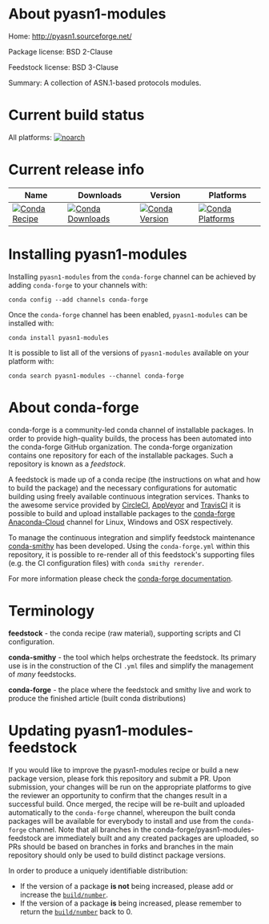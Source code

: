 About pyasn1-modules
====================

Home: http://pyasn1.sourceforge.net/

Package license: BSD 2-Clause

Feedstock license: BSD 3-Clause

Summary: A collection of ASN.1-based protocols modules.



Current build status
====================

All platforms:
[![noarch](https://img.shields.io/circleci/project/github/conda-forge/pyasn1-modules-feedstock/master.svg?label=noarch)](https://circleci.com/gh/conda-forge/pyasn1-modules-feedstock)

Current release info
====================

| Name | Downloads | Version | Platforms |
| --- | --- | --- | --- |
| [![Conda Recipe](https://img.shields.io/badge/recipe-pyasn1--modules-green.svg)](https://anaconda.org/conda-forge/pyasn1-modules) | [![Conda Downloads](https://img.shields.io/conda/dn/conda-forge/pyasn1-modules.svg)](https://anaconda.org/conda-forge/pyasn1-modules) | [![Conda Version](https://img.shields.io/conda/vn/conda-forge/pyasn1-modules.svg)](https://anaconda.org/conda-forge/pyasn1-modules) | [![Conda Platforms](https://img.shields.io/conda/pn/conda-forge/pyasn1-modules.svg)](https://anaconda.org/conda-forge/pyasn1-modules) |

Installing pyasn1-modules
=========================

Installing `pyasn1-modules` from the `conda-forge` channel can be achieved by adding `conda-forge` to your channels with:

```
conda config --add channels conda-forge
```

Once the `conda-forge` channel has been enabled, `pyasn1-modules` can be installed with:

```
conda install pyasn1-modules
```

It is possible to list all of the versions of `pyasn1-modules` available on your platform with:

```
conda search pyasn1-modules --channel conda-forge
```


About conda-forge
=================

conda-forge is a community-led conda channel of installable packages.
In order to provide high-quality builds, the process has been automated into the
conda-forge GitHub organization. The conda-forge organization contains one repository
for each of the installable packages. Such a repository is known as a *feedstock*.

A feedstock is made up of a conda recipe (the instructions on what and how to build
the package) and the necessary configurations for automatic building using freely
available continuous integration services. Thanks to the awesome service provided by
[CircleCI](https://circleci.com/), [AppVeyor](http://www.appveyor.com/)
and [TravisCI](https://travis-ci.org/) it is possible to build and upload installable
packages to the [conda-forge](https://anaconda.org/conda-forge)
[Anaconda-Cloud](http://docs.anaconda.org/) channel for Linux, Windows and OSX respectively.

To manage the continuous integration and simplify feedstock maintenance
[conda-smithy](http://github.com/conda-forge/conda-smithy) has been developed.
Using the ``conda-forge.yml`` within this repository, it is possible to re-render all of
this feedstock's supporting files (e.g. the CI configuration files) with ``conda smithy rerender``.

For more information please check the [conda-forge documentation](https://conda-forge.org/docs/).

Terminology
===========

**feedstock** - the conda recipe (raw material), supporting scripts and CI configuration.

**conda-smithy** - the tool which helps orchestrate the feedstock.
                   Its primary use is in the construction of the CI ``.yml`` files
                   and simplify the management of *many* feedstocks.

**conda-forge** - the place where the feedstock and smithy live and work to
                  produce the finished article (built conda distributions)


Updating pyasn1-modules-feedstock
=================================

If you would like to improve the pyasn1-modules recipe or build a new
package version, please fork this repository and submit a PR. Upon submission,
your changes will be run on the appropriate platforms to give the reviewer an
opportunity to confirm that the changes result in a successful build. Once
merged, the recipe will be re-built and uploaded automatically to the
`conda-forge` channel, whereupon the built conda packages will be available for
everybody to install and use from the `conda-forge` channel.
Note that all branches in the conda-forge/pyasn1-modules-feedstock are
immediately built and any created packages are uploaded, so PRs should be based
on branches in forks and branches in the main repository should only be used to
build distinct package versions.

In order to produce a uniquely identifiable distribution:
 * If the version of a package **is not** being increased, please add or increase
   the [``build/number``](http://conda.pydata.org/docs/building/meta-yaml.html#build-number-and-string).
 * If the version of a package **is** being increased, please remember to return
   the [``build/number``](http://conda.pydata.org/docs/building/meta-yaml.html#build-number-and-string)
   back to 0.